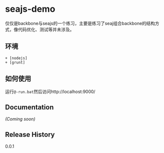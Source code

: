 [nodejs]:http://nodejs.org/
[grunt]:http://gruntjs.com/
[daneden]:https://github.com/daneden
[animate.css]:https://github.com/daneden/animate.css
[animate-demo]:http://daneden.me/animate/
[apache-license2]:http://www.apache.org/licenses/LICENSE-2.0
# seajs-demo

仅仅是backbone与seajs的一个练习，主要是练习了seaj组合backbone的结构方式，像代码优化、测试等并未涉及。
## 环境
	+ [nodejs]
	+ [grunt]
## 如何使用
运行`@-run.bat`然后访问http://localhost:9000/


## Documentation
_(Coming soon)_


## Release History
0.0.1
